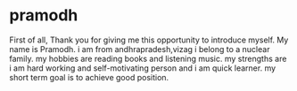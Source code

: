 # pramodh
First of all, Thank you for giving me this opportunity to introduce myself. My name is Pramodh. i am from andhrapradesh,vizag i belong to a nuclear family. my hobbies are reading books and listening music. my strengths are i am hard working and self-motivating person and i am quick learner. my short term goal is to achieve good position.
